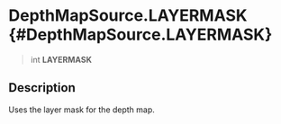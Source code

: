 DepthMapSource.LAYERMASK {#DepthMapSource.LAYERMASK}
========================

> int **LAYERMASK**

Description
-----------

Uses the layer mask for the depth map.
